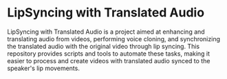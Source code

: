 # LipSyncing with Translated Audio
LipSyncing with Translated Audio is a project aimed at enhancing and translating audio from videos, performing voice cloning, and synchronizing the translated audio with the original video through lip syncing. This repository provides scripts and tools to automate these tasks, making it easier to process and create videos with translated audio synced to the speaker's lip movements.
